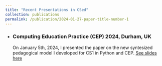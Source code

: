 ```yaml
---
title: "Recent Presentations in CSed"
collection: publications
permalink: /publication/2024-01-27-paper-title-number-1
---
```




- ### Computing Education Practice (CEP) 2024, Durham, UK

    On January 5th, 2024, I presented the paper on the new syntesized pedagogical model I developed for CS1 in Python and CEP.
    [See slides here](https://docs.google.com/presentation/d/1GaIesSpY8kgOhFS42FRDxPCD5-Aprw3VRYanNQ2fAlE/edit?usp=sharing)

